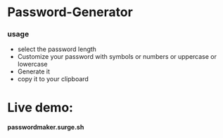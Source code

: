 # Password-Generator

<h3>usage</h3>
<ul>
  <li>select the password length 
  <li>Customize your password with symbols or numbers or uppercase or lowercase 
  <li>Generate it
  <li>copy it to your clipboard
  </ul>

<h1>Live demo:</h1>

<h4>passwordmaker.surge.sh</h4>
